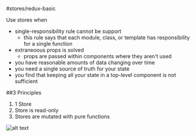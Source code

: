 #stores/redux-basic

Use stores when 

- single-responsibility rule cannot be support
  - this rule says that each module, class, or template has responsibility for a single function 
- extraneoous props is solved
  - props are passed within components where they aren't used
- you have reasonable amounts of data changing over time
- you need a single source of truth for your state
- you find that keeping all your state in a top-level component is not sufficient
  

##3 Principles
1. 1 Store
2. Store is read-only
3. Stores are mutated with pure functions

![alt text](https://cdn-images-1.medium.com/max/2560/1*M9d5RTuCdIQUhJuuJY10sw.png)
